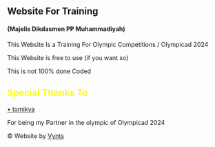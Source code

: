 <h2>Website For Training</h2>
<h4>(Majelis Dikdasmen PP Muhammadiyah)</h4>

This Website Is a Training For Olympic Competitions / Olympicad 2024

This Website is free to use (if you want so)
<p font-weight: bold;>This is not 100% done Coded</p>

<h2 style="color: yellow;">Special Thanks To</h2>

<a href="https://github.com/tomikya">• tomikya</a>

For being my Partner in the olympic of Olympicad 2024

&copy; Website by <a href="https://github.com/Vynts">Vynts</a>